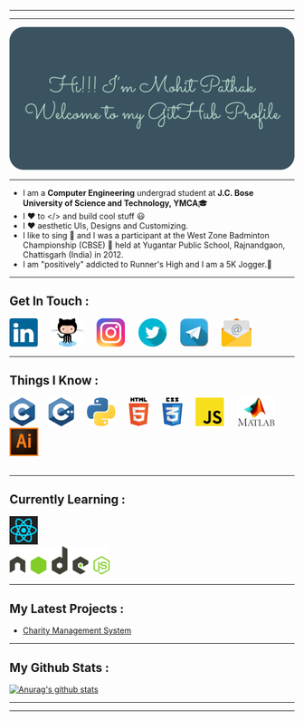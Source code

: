 ***
***
![Welcome](Images/welcome.png)
***
- I am a **Computer Engineering** undergrad student at **J.C. Bose University of Science and Technology, YMCA**🎓
- I ❤ to </> and build cool stuff 😃<br>
- I ❤ aesthetic UIs, Designs and Customizing.
- I like to sing 🎤 and I was a participant at the West Zone Badminton Championship (CBSE) 🏸 held at Yugantar Public School, Rajnandgaon, Chattisgarh (India) in 2012.
- I am "positively" addicted to Runner's High and I am a 5K Jogger.🏃
***

## Get In Touch :

[![LinkedIn](Images/linkedinlogosmall.png)][LinkedIn]&nbsp;&nbsp;&nbsp;&nbsp;&nbsp;
[![Github](Images/githublogosmall.png)][Github]&nbsp;&nbsp;&nbsp;&nbsp;&nbsp;
[![Instagram](Images/instagramlogosmall.png)][Instagram]&nbsp;&nbsp;&nbsp;&nbsp;&nbsp;
[![Twitter](Images/twitterlogosmall.png)][Twitter]&nbsp;&nbsp;&nbsp;&nbsp;&nbsp;
[![Telegram](Images/telegramlogosmall.png)][Telegram]&nbsp;&nbsp;&nbsp;&nbsp;&nbsp;
[![Email](Images/emaillogosmall.png)][Email]&nbsp;&nbsp;&nbsp;&nbsp;&nbsp;

***

## Things I Know :

[![C](Images/clogosmall.png)](#)&nbsp;&nbsp;&nbsp;&nbsp;&nbsp;
[![CPP](Images/cpplogosmall.png)](#)&nbsp;&nbsp;&nbsp;&nbsp;&nbsp;
[![Python](Images/pythonlogosmall.png)](#)&nbsp;&nbsp;&nbsp;&nbsp;&nbsp;
[![HTML](Images/htmllogosmall.png)](#)&nbsp;&nbsp;&nbsp;&nbsp;&nbsp;
[![CSS](Images/csslogosmall.png)](#)&nbsp;&nbsp;&nbsp;&nbsp;&nbsp;
[![JS](Images/jslogosmall.png)](#)&nbsp;&nbsp;&nbsp;&nbsp;&nbsp;
[![Matlab](Images/matlablogosmall.png)](#)&nbsp;&nbsp;&nbsp;&nbsp;&nbsp;
[![Adobe Illustrator](Images/illustratorlogosmall.png)](#)
<br>
<br>

***

## Currently Learning :
[![React](Images/reactlogosmall.png)](#)<br  >
[![NodeJS](Images/nodejslogosmall.png)](#)

***

## My Latest Projects :
- [Charity Management System][Project]
***
## My Github Stats :
[![Anurag's github stats](https://github-readme-stats.vercel.app/api?username=aystic&hide=stars,prs&count_private=true&show_icons=true&theme=merko)](https://github.com/anuraghazra/github-readme-stats)
***
***

<!-- ## My Top Languages
[![Top Langs](https://github-readme-stats.vercel.app/api/top-langs/?username=aystic&theme=merko&langs_count=10)](https://github.com/anuraghazra/github-readme-stats) -->


[Email]: <mailto: pmohitb3011@gmail.com>
[LinkedIn]: <https://www.linkedin.com/in/aystic/>
[Instagram]: <https://www.instagram.com/pmohit_404/>
[Twitter]: <https://twitter.com/PathakMohit_404>
[Github]: <https://github.com/aystic>
[Project]: <https://github.com/aystic/CharityManagementSystem>
[Telegram]: <https://t.me/aystic0_0>
